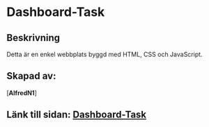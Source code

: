 # Dashboard-Task
## Beskrivning
Detta är en enkel webbplats byggd med HTML, CSS och JavaScript.

## Skapad av:
[**AlfredN1**]

## Länk till sidan: [Dashboard-Task](https://lord48.github.io/Dashboard-Task/)
 
